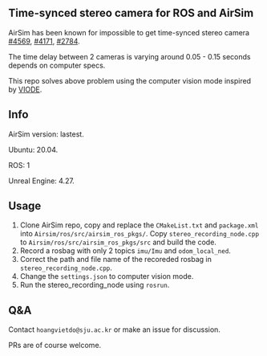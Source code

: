 ## Time-synced stereo camera for ROS and AirSim
AirSim has been known for impossible to get time-synced stereo camera [#4569](https://github.com/microsoft/AirSim/issues/4569), [#4171](https://github.com/microsoft/AirSim/issues/4171), [#2784](https://github.com/microsoft/AirSim/issues/2784).

The time delay between 2 cameras is varying around 0.05 - 0.15 seconds depends on computer specs.

This repo solves above problem using the computer vision mode inspired by [VIODE](https://github.com/kminoda/VIODE).

## Info
AirSim version: lastest.

Ubuntu: 20.04.

ROS: 1

Unreal Engine: 4.27.

## Usage
1. Clone AirSim repo, copy and replace the ```CMakeList.txt``` and ```package.xml``` into ```Airsim/ros/src/airsim_ros_pkgs/```. Copy ```stereo_recording_node.cpp``` to ```Airsim/ros/src/airsim_ros_pkgs/src``` and build the code.
2. Record a rosbag with only 2 topics ```imu/Imu``` and ```odom_local_ned```.
3. Correct the path and file name of the recoreded rosbag in ```stereo_recording_node.cpp```.
4. Change the ```settings.json``` to computer vision mode.
5. Run the stereo_recording_node using ```rosrun```.

## Q&A
Contact ```hoangvietdo@sju.ac.kr``` or make an issue for discussion.

PRs are of course welcome.
